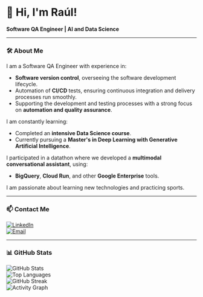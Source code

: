 
# 👋 Hi, I'm Raúl!  
**Software QA Engineer | AI and Data Science**  

---

### 🛠 **About Me**  
I am a Software QA Engineer with experience in:
- **Software version control**, overseeing the software development lifecycle.
- Automation of **CI/CD** tests, ensuring continuous integration and delivery processes run smoothly.
- Supporting the development and testing processes with a strong focus on **automation and quality assurance**.

I am constantly learning:  
- Completed an **intensive Data Science course**.  
- Currently pursuing a **Master's in Deep Learning with Generative Artificial Intelligence**.  

I participated in a datathon where we developed a **multimodal conversational assistant**, using:  
- **BigQuery**, **Cloud Run**, and other **Google Enterprise** tools.  

I am passionate about learning new technologies and practicing sports. 

---

### 📫 **Contact Me**  
[![LinkedIn](https://img.shields.io/badge/LinkedIn-blue?style=flat&logo=linkedin&logoColor=white)](http://www.linkedin.com/in/ra%C3%BAl-carrasco-romero)  
[![Email](https://img.shields.io/badge/Email-red?style=flat&logo=gmail&logoColor=white)](mailto:raulcarrasco9797@gmail.com)  

---

### 📊 **GitHub Stats**  
![GitHub Stats](https://github-readme-stats.vercel.app/api?username=racaro&show_icons=true&theme=tokyonight)  
![Top Languages](https://github-readme-stats.vercel.app/api/top-langs/?username=racaro&layout=compact&theme=tokyonight)  
![GitHub Streak](https://github-readme-streak-stats.herokuapp.com/?user=racaro&theme=tokyonight)  
![Activity Graph](https://github-readme-activity-graph.vercel.app/graph?username=racaro&theme=tokyo-night)  

